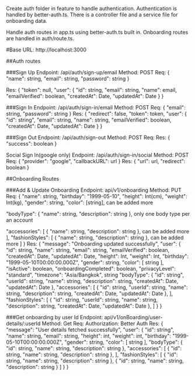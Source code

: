 Create auth folder in feature to handle authentication. Authentication is handled by better-auth.ts. There is a controller file and a service file for onboarding data.

Handle auth routes in app.ts using better-auth.ts built in. Onboarding routes are handled in auth/route.ts.

#Base URL: http://localhost:3000

##Auth routes

###Sign Up
Endpoint: /api/auth/sign-up/email
Method: POST
Req:
{
"name": string,
"email": string,
"password": string
}

Res:
{
"token": null,
"user": {
"id": string,
"email": string,
"name": email,
"emailVerified": boolean,
"createdAt": Date,
"updatedAt": Date
}
}

###Sign In
Endpoint: /api/auth/sign-in/email
Method: POST
Req:
{
"email": string,
"password": string
}
Res:
{
"redirect": false,
"token": token,
"user": {
"id": string",
"email": string,
"name": string,
"emailVerified": boolean,
"createdAt": Date,
"updatedAt": Date
}
}

###Sign Out
Endpoint: /api/auth/sign-out
Method: POST
Req:
Res:
{
"success": boolean
}

Social Sign In(google only)
Endpoint: /api/auth/sign-in/social
Method: POST
Req:
{
"provider": "google",
"callbackURL": url
}
Res:
{
"url": url,
"redirect": boolean
}

##Onboarding Routes

###Add & Update Onboarding
Endpoint: api/v1/onboarding
Method: PUT
Req:
{
"name": string,
"birthday": "1999-05-10",
"height": Int(cm),
"weight": Int(kg),
"gender": string,
"color": [string], can be added more

"bodyType": { "name": string, "description": string }, only one body type per an account

"accessories": [
{ "name": string, "description": string },
can be added more
],
"fashionStyles": [
{ "name": string, "description": string },
can be added more
]
}
Res:
{
"message": "Onboarding updated successfully",
"user": {
"id": string,
"name": string,
"email": string,
"emailVerified": boolean,
"createdAt": Date,
"updatedAt": Date,
"height": Int,
"weight": Int,
"birthday": "1999-05-10T00:00:00.000Z",
"gender": string,
"color": [
string
],
"isActive": boolean,
"onboardingCompleted": boolean,
"privacyLevel": "standard",
"timezone": "Asia/Bangkok", string
"bodyType": {
"id": string",
"userId": string,
"name": string,
"description": string,
"createdAt": Date,
"updatedAt": Date
},
"accessories": [
{
"id": string,
"userId": string,
"name": string,
"description": string,
"createdAt": Date,
"updatedAt": Date
},
],
"fashionStyles": [
{
"id": string,
"userId": string,
"name": string,
"description": string,
"createdAt": Date,
"updatedAt": Date
},
]
}
}

###Get onboarding by user Id
Endpoint: api/v1/onBoarding/user-details/:userId
Method: Get
Req:
Authorization: Better Auth <better auth token>
Res:
{
"message": "User details fetched successfully",
"user": {
"id": string",
"name": string,
"email": string,
"height": int,
"weight": int,
"birthday": "1999-05-10T00:00:00.000Z",
"gender": string,
"color": [
string
],
"bodyType": {
"id": string,
"name": string,
"description": string
},
"accessories": [
{
"id": string,
"name": string,
"description": string
},
],
"fashionStyles": [
{
"id": string,
"name": string,
"description": string
},
{
"id": string,
"name": string,
"description": string
}
]
}
}
